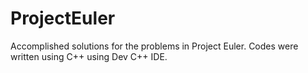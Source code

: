 # ProjectEuler
Accomplished solutions for the problems in Project Euler. Codes were written using C++ using Dev C++ IDE.
